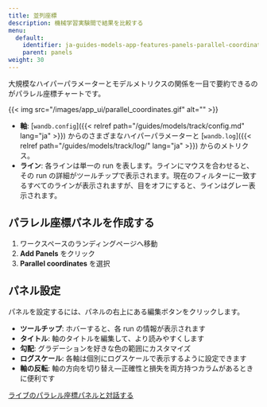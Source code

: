 ```yaml
---
title: 並列座標
description: 機械学習実験間で結果を比較する
menu:
  default:
    identifier: ja-guides-models-app-features-panels-parallel-coordinates
    parent: panels
weight: 30
---
```


大規模なハイパーパラメーターとモデルメトリクスの関係を一目で要約できるのがパラレル座標チャートです。

{{< img src="/images/app_ui/parallel_coordinates.gif" alt="" >}}

* **軸**: [`wandb.config`]({{< relref path="/guides/models/track/config.md" lang="ja" >}}) からのさまざまなハイパーパラメーターと [`wandb.log`]({{< relref path="/guides/models/track/log/" lang="ja" >}}) からのメトリクス。
* **ライン**: 各ラインは単一の run を表します。ラインにマウスを合わせると、その run の詳細がツールチップで表示されます。現在のフィルターに一致するすべてのラインが表示されますが、目をオフにすると、ラインはグレー表示されます。

## パラレル座標パネルを作成する

1. ワークスペースのランディングページへ移動
2. **Add Panels** をクリック
3. **Parallel coordinates** を選択

## パネル設定

パネルを設定するには、パネルの右上にある編集ボタンをクリックします。

* **ツールチップ**: ホバーすると、各 run の情報が表示されます
* **タイトル**: 軸のタイトルを編集して、より読みやすくします
* **勾配**: グラデーションを好きな色の範囲にカスタマイズ
* **ログスケール**: 各軸は個別にログスケールで表示するように設定できます
* **軸の反転**: 軸の方向を切り替え—正確性と損失を両方持つカラムがあるときに便利です

[ライブのパラレル座標パネルと対話する](https://app.wandb.ai/example-team/sweep-demo/reports/Zoom-in-on-Parallel-Coordinates-Charts--Vmlldzo5MTQ4Nw)